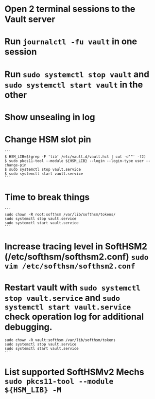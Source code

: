 


# Open 2 terminal sessions to the Vault server
# Run `journalctl -fu vault` in one session
# Run `sudo systemctl stop vault` and `sudo systemctl start vault` in the other
# Show unsealing in log
# Change HSM slot pin
    ```
    $ HSM_LIB=$(grep -F 'lib' /etc/vault.d/vault.hcl | cut -d'"' -f2)
    $ sudo pkcs11-tool --module ${HSM_LIB} --login --login-type user --change-pin
    $ sudo systemctl stop vault.service
    $ sudo systemctl start vault.service
    ```
# Time to break things
    ```
    sudo chown -R root:softhsm /var/lib/softhsm/tokens/
    sudo systemctl stop vault.service
    sudo systemctl start vault.service
    ```
# Increase tracing level in SoftHSM2 (/etc/softhsm/softhsm2.conf) `sudo vim /etc/softhsm/softhsm2.conf`
# Restart vault with `sudo systemctl stop vault.service` and `sudo systemctl start vault.service` check operation log for additional debugging.

    sudo chown -R vault:softhsm /var/lib/softhsm/tokens
    sudo systemctl stop vault.service
    sudo systemctl start vault.service
    ```
# List supported SoftHSMv2 Mechs `sudo pkcs11-tool --module ${HSM_LIB} -M`



